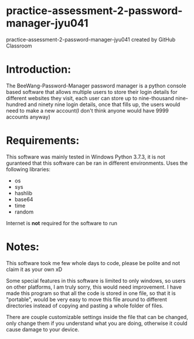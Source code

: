 # practice-assessment-2-password-manager-jyu041
practice-assessment-2-password-manager-jyu041 created by GitHub Classroom

# Introduction:
The BeeWang-Password-Manager password manager is a python console based software that allows multiple users to store their login details for different websites they visit, each user can store up to nine-thousand nine-hundred and ninety nine login details, once that fills up, the users would need to make a new account(I don't think anyone would have 9999 accounts anyway)

# Requirements:
This software was mainly tested in Windows Python 3.7.3, it is not guranteed that this software can be ran in different environments. 
Uses the following libraries:
 - os
 - sys
 - hashlib
 - base64
 - time
 - random
 
 Internet is **not** required for the software to run
 
 # Notes:
 This software took me few whole days to code, please be polite and not claim it as your own xD
 
 Some special features in this software is limited to only windows, so users on other platforms, I am truly sorry, this would need improvement. I have made this program so that all the code is stored in one file, so that it is "portable", would be very easy to move this file around to different directories instead of copying and pasting a whole folder of files.
 
 There are couple customizable settings inside the file that can be changed, only change them if you understand what you are doing, otherwise it could cause damage to your device.

